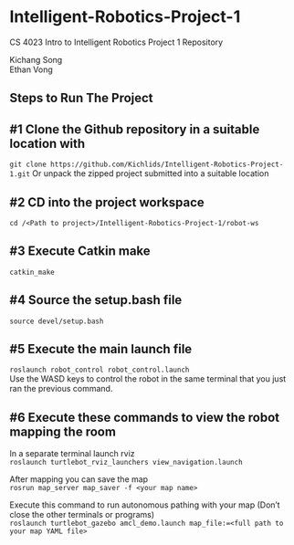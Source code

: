 # Intelligent-Robotics-Project-1
CS 4023 Intro to Intelligent Robotics Project 1 Repository
   
Kichang Song   
Ethan Vong

## Steps to Run The Project 

## #1 Clone the Github repository in a suitable location with
`git clone https://github.com/Kichlids/Intelligent-Robotics-Project-1.git`
Or unpack the zipped project submitted into a suitable location

## #2 CD into the project workspace
`cd /<Path to project>/Intelligent-Robotics-Project-1/robot-ws`

## #3 Execute Catkin make
`catkin_make`

## #4 Source the setup.bash file
`source devel/setup.bash`

## #5 Execute the main launch file
`roslaunch robot_control robot_control.launch`   
Use the WASD keys to control the robot in the same terminal that you just ran the previous command.

## #6 Execute these commands to view the robot mapping the room
In a separate terminal launch rviz   
`roslaunch turtlebot_rviz_launchers view_navigation.launch`   
   
After mapping you can save the map   
`rosrun map_server map_saver -f <your map name>`   
   
Execute this command to run autonomous pathing with your map (Don’t close the other terminals or programs)   
`roslaunch turtlebot_gazebo amcl_demo.launch map_file:=<full path to your map YAML file>`
